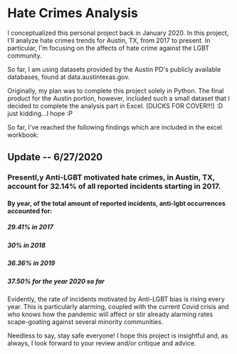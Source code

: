 # Hate Crimes Analysis
I conceptualized this personal project back in January 2020. In this project, I'll analyze hate crimes trends for Austin, TX, from 2017 to present. In particular, I'm focusing on the affects of hate crime against the LGBT community. 

So far, I am using datasets provided by the Austin PD's publicly available databases, found at data.austintexas.gov. 

Originally, my plan was to complete this project solely in Python. The final product for the Austin portion, however, included such a small dataset that I decided to complete the analysis part in Excel. (DUCKS FOR COVER!!!) :D just kidding...I hope :P 

So far, I've reached the following findings which are included in the excel workbook: 

## **Update -- 6/27/2020**
### Presentl,y Anti-LGBT motivated hate crimes, in Austin, TX, account for 32.14% of all reported incidents starting in 2017. 
#### By year, of the total amount of reported incidents, anti-lgbt occurrences accounted for:
##### 29.41% in 2017
##### 30% in 2018
##### 36.36% in 2019
##### 37.50% for the year 2020 so far

Evidently, the rate of incidents motivated by Anti-LGBT bias is rising every year. This is particularly alarming, coupled with the current Covid crisis and who knows how the pandemic will affect or stir already alarming rates scape-goating against several minority communities. 

Needless to say, stay safe everyone! I hope this project is insightful and, as always, I look forward to your review and/or critique and advice. 
